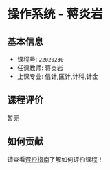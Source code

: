 # 操作系统 - 蒋炎岩

## 基本信息

- 课程号: `22020230`
- 任课教师: 蒋炎岩
- 上课专业: 信计,匡计,计科,计金

## 课程评价

暂无

## 如何贡献

请查看[评价指南](../how-to-comment.md)了解如何评价课程！
